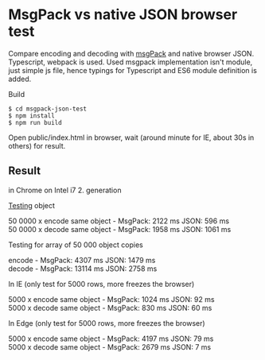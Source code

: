 MsgPack vs native JSON browser test
=============

Compare encoding and decoding with [msgPack](https://github.com/ygoe/msgpack.js) and native browser JSON.
Typescript, webpack is used. Used msgpack implementation isn't module, just simple js file, hence typings for Typescript and
ES6 module definition is added.

Build

    $ cd msgpack-json-test 
    $ npm install
    $ npm run build
    
Open public/index.html in browser, wait (around minute for IE, about 30s in others) for result.

Result
------------
in Chrome on Intel i7 2. generation

[Testing](https://github.com/MirKml/msgpack-json-test/blob/master/src/app.ts#L7) object

50 0000 x encode same object - MsgPack: 2122 ms JSON: 596 ms  
50 0000 x decode same object - MsgPack: 1958 ms JSON: 1061 ms

Testing for array of 50 000 object copies

encode - MsgPack: 4307 ms JSON: 1479 ms  
decode - MsgPack: 13114 ms JSON: 2758 ms

In IE (only test for 5000 rows, more freezes the browser)

5000 x encode same object - MsgPack: 1024 ms JSON: 92 ms  
5000 x decode same object - MsgPack: 830 ms JSON: 60 ms

In Edge (only test for 5000 rows, more freezes the browser)

5000 x encode same object - MsgPack: 4197 ms JSON: 79 ms  
5000 x decode same object - MsgPack: 2679 ms JSON: 7 ms
